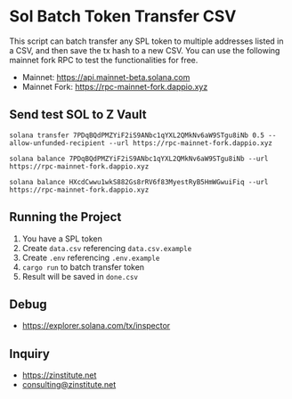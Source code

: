 # Sol Batch Token Transfer CSV

This script can batch transfer any SPL token to multiple addresses listed in a CSV, and then save the tx hash to a new CSV. You can use the following mainnet fork RPC to test the functionalities for free. 

- Mainnet: https://api.mainnet-beta.solana.com
- Mainnet Fork: https://rpc-mainnet-fork.dappio.xyz

## Send test SOL to Z Vault
```
solana transfer 7PDqBQdPMZYiF2iS9ANbc1qYXL2QMkNv6aW9STgu8iNb 0.5 --allow-unfunded-recipient --url https://rpc-mainnet-fork.dappio.xyz

solana balance 7PDqBQdPMZYiF2iS9ANbc1qYXL2QMkNv6aW9STgu8iNb --url https://rpc-mainnet-fork.dappio.xyz

solana balance HXcdCwwu1wkS882Gs8rRV6f83MyestRyB5HmWGwuiFiq --url https://rpc-mainnet-fork.dappio.xyz
```

## Running the Project
1. You have a SPL token
2. Create `data.csv` referencing `data.csv.example`
3. Create `.env` referencing `.env.example`
3. `cargo run` to batch transfer token
4. Result will be saved in `done.csv`
   
## Debug
- https://explorer.solana.com/tx/inspector 

## Inquiry

- https://zinstitute.net
- consulting@zinstitute.net